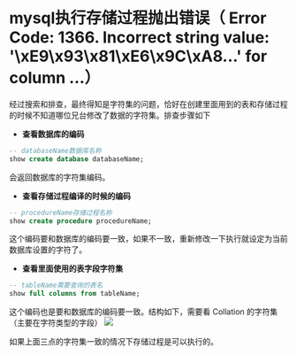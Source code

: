 # mysql执行存储过程抛出错误（ Error Code: 1366. Incorrect string value: '\xE9\x93\x81\xE6\x9C\xA8...' for column ...）

经过搜索和排查，最终得知是字符集的问题，恰好在创建里面用到的表和存储过程的时候不知道哪位兄台修改了数据的字符集。排查步骤如下

* **查看数据库的编码**

```sql
-- databaseName数据库名称
show create database databaseName;
```
会返回数据库的字符集编码。

* **查看存储过程编译的时候的编码**

```SQL
-- procedureName存储过程名称
show create procedure procedureName;
```
这个编码要和数据库的编码要一致，如果不一致，重新修改一下执行就设定为当前数据库设置的字符了。

* **查看里面使用的表字段字符集**

```sql
-- tableName需要查询的表名
show full columns from tableName;  
```
这个编码也是要和数据库的编码要一致。结构如下，需要看 Collation 的字符集（主要在字符类型的字段）
![](http://img.lsof.fun/2018-08-08-15337089427558.jpg)

如果上面三点的字符集一致的情况下存储过程是可以执行的。

